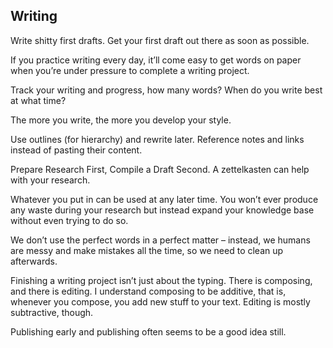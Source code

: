 ## Writing
Write shitty first drafts. Get your first draft out there as soon as possible.

If you practice writing every day, it’ll come easy to get words on paper when you’re under pressure to complete a writing project.

Track your writing and progress, how many words? When do you write best at what time?

The more you write, the more you develop your style.

Use outlines (for hierarchy) and rewrite later. Reference notes and links instead of pasting their content. 

Prepare Research First, Compile a Draft Second. A zettelkasten can help with your research.

Whatever you put in can be used at any later time. You won’t ever produce any waste during your research but instead expand your knowledge base without even trying to do so.

We don’t use the perfect words in a perfect matter – instead, we humans are messy and make mistakes all the time, so we need to clean up afterwards.

Finishing a writing project isn’t just about the typing. There is composing, and there is editing. I understand composing to be additive, that is, whenever you compose, you add new stuff to your text. Editing is mostly subtractive, though.

Publishing early and publishing often seems to be a good idea still.
